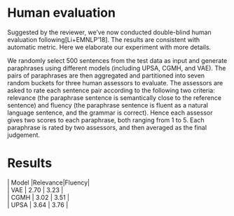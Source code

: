 # Human evaluation 
Suggested by the reviewer, we’ve now conducted double-blind human evaluation following[Li+EMNLP’18]. The results are consistent with automatic metric. Here we elaborate our experiment with more details.

We randomly select 500 sentences from the test data as input and generate paraphrases using different models (including UPSA, CGMH, and VAE). The pairs of paraphrases are then aggregated and partitioned into seven random buckets for three human assessors to evaluate. The assessors are asked to rate each sentence pair according to the following two criteria: relevance (the paraphrase sentence is semantically
close to the reference sentence) and fluency (the paraphrase sentence is fluent as a natural language sentence, and the grammar is correct). Hence each assessor gives two scores to each paraphrase, both ranging from 1 to 5. Each paraphrase is rated by two assessors, and then averaged as the final judgement.
# Results
| Model |Relevance|Fluency|  
| VAE   |  2.70   | 3.23  |  
| CGMH  |  3.02   | 3.51  |  
| UPSA  |  3.64   | 3.76  |  


